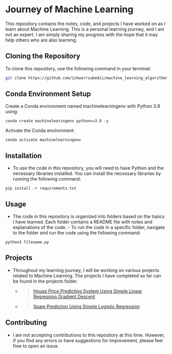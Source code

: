 # Journey of Machine Learning

This repository contains the notes, code, and projects I have worked on as I learn about Machine Learning. This is a personal learning journey, and I am not an expert. I am simply sharing my progress with the hope that it may help others who are also learning.
## Cloning the Repository

To clone this repository, use the following command in your terminal:

```bash
git clone https://github.com/ishworrsubedii/machine_learning_algorithms.git
````

## Conda Environment Setup
Create a Conda environment named machinelearningenv with Python 3.9 using:

```commandline
conda create machinelearingenv python==3.9 -y
```
Activate the Conda environment:

```
conda activate machinelearningenv
```
## Installation

- To use the code in this repository, you will need to have Python and the necessary libraries installed. You can install the necessary libraries by running the following command:

```
pip install -r requirements.txt
```

## Usage

- The code in this repository is organized into folders based on the topics I have learned. Each folder contains a README file with notes and explanations of the code. - To run the code in a specific folder, navigate to the folder and run the code using the following command:
```
python3 filename.py
```

## Projects

- Throughout my learning journey, I will be working on various projects related to Machine Learning. The projects I have completed so far can be found in the projects    folder.

    
  - > [House Price Predicting System Using Simple Linear Regression Gradient Descent](https://github.com/ishworrsubedii/House-Price-Prediction-Using-Linear-Regression)
  
  
  - > [Spam Prediction Using Simple Logistic Regression](https://github.com/ishworrsubedii/Email-Spam-Filtering)
  

## Contributing
- I am not accepting contributions to this repository at this time. However, if you find any errors or have suggestions for improvement, please feel free to open an      issue.
